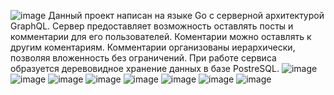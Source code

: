 ![image](https://github.com/VadimRight/GraphQLOzon/assets/116267906/d65b648b-b861-44b6-a4af-bc50a8bf355a)
Данный проект написан на языке Go с серверной архитектурой GraphQL.
Сервер предоставляет возможность оставлять посты и комментарии для его пользователей. Коментарии можно оставлять к другим коментариям.
Комментарии организованы иерархически, позволяя вложенность без ограничений. При работе сервиса образуется деревовидное хранение данных в базе PostreSQL.
![image](https://github.com/VadimRight/GraphQLOzon/assets/116267906/2267ff20-1f97-4be3-945b-861be61711ba)
![image](https://github.com/VadimRight/GraphQLOzon/assets/116267906/62debdad-747f-4e4e-ac14-e680bbae7094)
![image](https://github.com/VadimRight/GraphQLOzon/assets/116267906/3561079a-1b32-487e-8622-99db11014886)
![image](https://github.com/VadimRight/GraphQLOzon/assets/116267906/b46da74e-9adf-43e3-a650-771724d19d0e)
![image](https://github.com/VadimRight/GraphQLOzon/assets/116267906/515b7841-67b4-4766-9497-95680fd584f9)
![image](https://github.com/VadimRight/GraphQLOzon/assets/116267906/88bebb5b-2fb4-4121-a336-385300c25605)
![image](https://github.com/VadimRight/GraphQLOzon/assets/116267906/e756c2cf-1cf9-49d8-9b67-4d6552fcab6c)
![image](https://github.com/VadimRight/VadimTestTask/assets/116267906/fcd13848-3db1-40c0-aa2a-173e1e873121)
